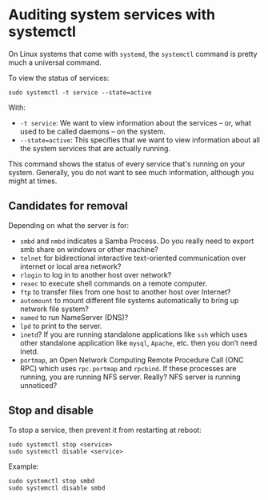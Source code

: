 # Auditing system services with systemctl

On Linux systems that come with `systemd`, the `systemctl` command is pretty much a universal command.

To view the status of services:

    sudo systemctl -t service --state=active

With:

* `-t service`: We want to view information about the services – or, what used to be called daemons – on the system.
* `--state=active`: This specifies that we want to view information about all the system services that are actually running.

This command shows the status of every service that's running on your system. Generally, you do not want to see much information, although you might at times.

## Candidates for removal

Depending on what the server is for:

* `smbd` and `nmbd` indicates a Samba Process. Do you really need to export smb share on windows or other machine?
* `telnet` for bidirectional interactive text-oriented communication over internet or local area network? 
* `rlogin` to log in to another host over network?
* `rexec` to execute shell commands on a remote computer.
* `ftp` to transfer files from one host to another host over Internet?
* `automount` to mount different file systems automatically to bring up network file system? 
* `named` to run NameServer (DNS)? 
* `lpd` to print to the server. 
* `inetd`? If you are running standalone applications like `ssh` which uses other standalone application like `mysql`, `Apache`, etc. then you don’t need inetd.
* `portmap`, an Open Network Computing Remote Procedure Call (ONC RPC) which uses `rpc.portmap` and `rpcbind`. If these processes are running, you are running NFS server. Really? NFS server is running unnoticed?

## Stop and disable

To stop a service, then prevent it from restarting at reboot:

    sudo systemctl stop <service>
    sudo systemctl disable <service>

Example:

    sudo systemctl stop smbd
    sudo systemctl disable smbd
